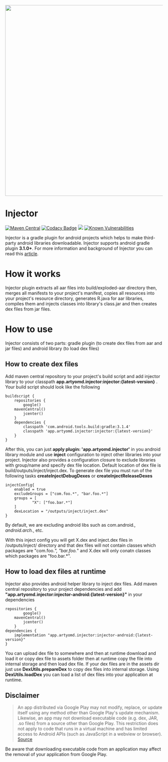 <p align="center">
<img src="https://raw.githubusercontent.com/jbeguna04/Injector/master/LogoDesigns/logotype1blue.png" width=610.082 align="center">
</p>

# Injector
[![Maven Central](https://maven-badges.herokuapp.com/maven-central/app.artyomd.injector/injector/badge.svg)](https://maven-badges.herokuapp.com/maven-central/app.artyomd.injector/injector)
[![Codacy Badge](https://api.codacy.com/project/badge/Grade/f9c01ceb05ef4949a9c9869f22a5524d)](https://app.codacy.com/app/artyomd/Injector?utm_source=github.com&utm_medium=referral&utm_content=artyomd/Injector&utm_campaign=badger)
<a href='https://travis-ci.com/artyomd/Injector/builds'><img src='https://travis-ci.com/artyomd/Injector.svg?branch=master'></a>
[![Known Vulnerabilities](https://snyk.io/test/github/artyomd/Injector/badge.svg?targetFile=injector%2Fbuild.gradle)](https://snyk.io/test/github/artyomd/Injector?targetFile=injector%2Fbuild.gradle)

Injector is a gradle plugin for android projects which helps to make third-party android libraries downloadable. Injector supports android gradle plugin **3.1.0+**. For more information and background of Injector you can read this 
[article](https://medium.com/@artyomdangizyan/aar-to-dex-loading-and-running-code-at-runtime-in-android-application-69089a30c715).
# How it works
Injector plugin extracts all aar files into build/exploded-aar directory then, merges all manifests to your project's manifest, copies all resources into your project's resource directory, generates R.java for aar libraries, compiles them and injects classes into library's class.jar and then creates dex files from jar files.
# How to use
Injector consists of two parts: gradle plugin (to create dex files from aar and jar files) and android library (to load dex files)
## How to create dex files
Add maven central repository to your project's build script and add injector library to your classpath **app.artyomd.injector:injector:{latest-version}** . Your build script should look like the following
```
buildscript {
    repositories {
        google()
	mavenCentral()
        jcenter()
    }
    dependencies {
        classpath 'com.android.tools.build:gradle:3.1.4'
        classpath 'app.artyomd.injector:injector:{latest-version}'
    }
}
```
After this, you can just **apply plugin: 'app.artyomd.injector'** in you android library module and use **inject** configuration to inject other libraries into your project. Injector also provides a configuration closure to exclude libraries with group/name and specify dex file location. Default location of dex file is build/outputs/inject/inject.dex. To generate dex file you must run of the following tasks **createInjectDebugDexes** or **createInjectReleaseDexes**
```
injectConfig{
    enabled = true
	excludeGroups = ["com.foo.*", "bar.foo.*"]
	groups = [
            "X": ["foo.bar.*"]
    ]
    dexLocation = "/outputs/inject/inject.dex"
}
```
By default, we are excluding android libs such as com.android.*, android.arch.*, etc.

With this inject config you will get X.dex and inject.dex files in /outputs/inject/ directory and that dex files will not contain classes which packages are "com.foo.*", "bar.foo.*" and X.dex will only conatn classes which packages are "foo.bar.*".

## How to load dex files at runtime
Injector also provides android helper library to inject dex files. Add maven  central repository to your project dependencies and add **"app.artyomd.injector:injector-android:{latest-version}"** in your dependencies
```
repositories {
        google()
	mavenCentral()
        jcenter()
    }
dependencies {
    implementation "app.artyomd.injector:injector-android:{latest-version}"
}
```
You can upload dex file to somewhere and then at runtime download and load it or copy dex file to assets folder then at runtime copy the file into internal storage and then load dex file. If your dex files are in the assets dir just use **DexUtils.prepareDex** to copy dex files into internal storage. Using **DexUtils.loadDex** you can load a list of dex files into your application at runtime.

## Disclaimer

> An app distributed via Google Play may not modify, replace, or update itself using any method other than Google Play's update mechanism. Likewise, an app may not download executable code (e.g. dex, JAR, .so files) from a source other than Google Play. This restriction does not apply to code that runs in a virtual machine and has limited access to Android APIs (such as JavaScript in a webview or browser).
[Source](https://play.google.com/about/privacy-security-deception/malicious-behavior/)

Be aware that downloading executable code from an application may affect the removal of your application from Google Play.
